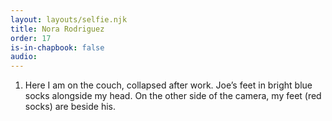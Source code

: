 ```yaml
---
layout: layouts/selfie.njk
title: Nora Rodriguez
order: 17
is-in-chapbook: false
audio: 
---
```

1. Here I am on the couch, collapsed after work. Joe’s feet in bright blue socks alongside my head. On the other side of the camera, my feet (red socks) are beside his.
